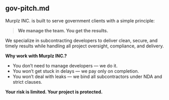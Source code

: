 ## gov-pitch.md

Murplz INC. is built to serve government clients with a simple principle:
> **We manage the team. You get the results.**

We specialize in subcontracting developers to deliver clean, secure, and timely results while handling all project oversight, compliance, and delivery.

**Why work with Murplz INC.?**
- You don’t need to manage developers — we do it.
- You won’t get stuck in delays — we pay only on completion.
- You won’t deal with leaks — we bind all subcontractors under NDA and strict clauses.

**Your risk is limited. Your project is protected.**
